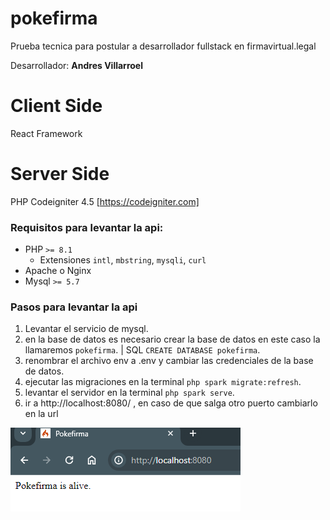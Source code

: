 # pokefirma
Prueba tecnica para postular a desarrollador fullstack en firmavirtual.legal

<section>
Desarrollador: <b>Andres Villarroel</b>

</section>

# Client Side
React Framework

# Server Side
PHP Codeigniter 4.5 [https://codeigniter.com] 

### Requisitos para levantar la api:
- PHP `>= 8.1`
  - Extensiones `intl`, `mbstring`, `mysqli`, `curl`
- Apache o Nginx
- Mysql `>= 5.7`

### Pasos para levantar la api
1) Levantar el servicio de mysql.
2) en la base de datos es necesario crear la base de datos en este caso la llamaremos `pokefirma`. | SQL `CREATE DATABASE pokefirma`.
3) renombrar el archivo env a .env y cambiar las credenciales de la base de datos.
4) ejecutar las migraciones en la terminal `php spark migrate:refresh`.
5) levantar el servidor en la terminal `php spark serve`.
6) ir a http://localhost:8080/ ,  en caso de que salga otro puerto cambiarlo en la url

<img src="Server/public/main.png">